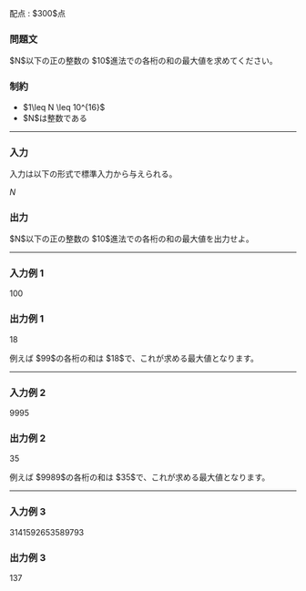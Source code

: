 
<div>

<span>

<span>

<p>
配点 : $300$点
</p>

<div>

<section>

### **問題文**

<p>
$N$以下の正の整数の $10$進法での各桁の和の最大値を求めてください。
</p>

</section>

</div>

<div>

<section>

### **制約**

<ul>

<li>
$1\leq N \leq 10^{16}$
</li>

<li>
$N$は整数である
</li>

</ul>

</section>

</div>

---

<div>

<div>

<section>

### **入力**

<p>
入力は以下の形式で標準入力から与えられる。
</p>

<div>

$N$
</div>

</section>

</div>

<div>

<section>

### **出力**

<p>
$N$以下の正の整数の $10$進法での各桁の和の最大値を出力せよ。
</p>

</section>

</div>

</div>

---

<div>

<section>

### **入力例 1**

<div>

100

</div>

</section>

</div>

<div>

<section>

### **出力例 1**

<div>

18

</div>

<p>
例えば $99$の各桁の和は $18$で、これが求める最大値となります。
</p>

</section>

</div>

---

<div>

<section>

### **入力例 2**

<div>

9995

</div>

</section>

</div>

<div>

<section>

### **出力例 2**

<div>

35

</div>

<p>
例えば $9989$の各桁の和は $35$で、これが求める最大値となります。
</p>

</section>

</div>

---

<div>

<section>

### **入力例 3**

<div>

3141592653589793

</div>

</section>

</div>

<div>

<section>

### **出力例 3**

<div>

137

</div>

</section>

</div>

</span>

</span>

</div>
